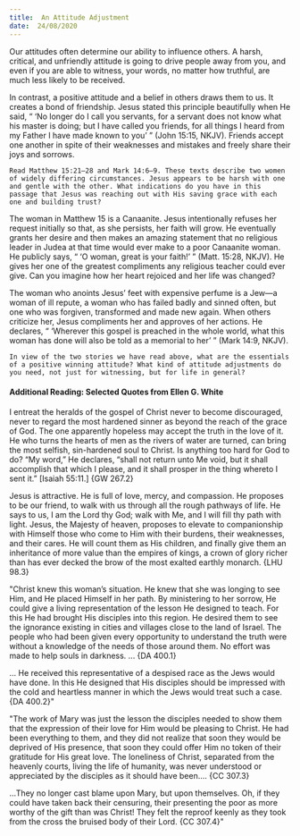 ```yaml
---
title:  An Attitude Adjustment
date:  24/08/2020
---
```


Our attitudes often determine our ability to influence others. A harsh, critical, and unfriendly attitude is going to drive people away from you, and even if you are able to witness, your words, no matter how truthful, are much less likely to be received.

In contrast, a positive attitude and a belief in others draws them to us. It creates a bond of friendship. Jesus stated this principle beautifully when He said, “ ‘No longer do I call you servants, for a servant does not know what his master is doing; but I have called you friends, for all things I heard from my Father I have made known to you’ ” (John 15:15, NKJV). Friends accept one another in spite of their weaknesses and mistakes and freely share their joys and sorrows.

`Read Matthew 15:21–28 and Mark 14:6–9. These texts describe two women of widely differing circumstances. Jesus appears to be harsh with one and gentle with the other. What indications do you have in this passage that Jesus was reaching out with His saving grace with each one and building trust?`

The woman in Matthew 15 is a Canaanite. Jesus intentionally refuses her request initially so that, as she persists, her faith will grow. He eventually grants her desire and then makes an amazing statement that no religious leader in Judea at that time would ever make to a poor Canaanite woman. He publicly says, “ ‘O woman, great is your faith!’ ” (Matt. 15:28, NKJV). He gives her one of the greatest compliments any religious teacher could ever give. Can you imagine how her heart rejoiced and her life was changed?

The woman who anoints Jesus’ feet with expensive perfume is a Jew—a woman of ill repute, a woman who has failed badly and sinned often, but one who was forgiven, transformed and made new again. When others criticize her, Jesus compliments her and approves of her actions. He declares, “ ‘Wherever this gospel is preached in the whole world, what this woman has done will also be told as a memorial to her’ ” (Mark 14:9, NKJV).

`In view of the two stories we have read above, what are the essentials of a positive winning attitude? What kind of attitude adjustments do you need, not just for witnessing, but for life in general?`

#### Additional Reading: Selected Quotes from Ellen G. White

I entreat the heralds of the gospel of Christ never to become discouraged, never to regard the most hardened sinner as beyond the reach of the grace of God. The one apparently hopeless may accept the truth in the love of it. He who turns the hearts of men as the rivers of water are turned, can bring the most selfish, sin-hardened soul to Christ. Is anything too hard for God to do? “My word,” He declares, “shall not return unto Me void, but it shall accomplish that which I please, and it shall prosper in the thing whereto I sent it.” [Isaiah 55:11.] {GW 267.2}

Jesus is attractive. He is full of love, mercy, and compassion. He proposes to be our friend, to walk with us through all the rough pathways of life. He says to us, I am the Lord thy God; walk with Me, and I will fill thy path with light. Jesus, the Majesty of heaven, proposes to elevate to companionship with Himself those who come to Him with their burdens, their weaknesses, and their cares. He will count them as His children, and finally give them an inheritance of more value than the empires of kings, a crown of glory richer than has ever decked the brow of the most exalted earthly monarch. {LHU 98.3}

"Christ knew this woman’s situation. He knew that she was longing to see Him, and He placed Himself in her path. By ministering to her sorrow, He could give a living representation of the lesson He designed to teach. For this He had brought His disciples into this region. He desired them to see the ignorance existing in cities and villages close to the land of Israel. The people who had been given every opportunity to understand the truth were without a knowledge of the needs of those around them. No effort was made to help souls in darkness. ... {DA 400.1}

... He received this representative of a despised race as the Jews would have done. In this He designed that His disciples should be impressed with the cold and heartless manner in which the Jews would treat such a case. {DA 400.2}"

"The work of Mary was just the lesson the disciples needed to show them that the expression of their love for Him would be pleasing to Christ. He had been everything to them, and they did not realize that soon they would be deprived of His presence, that soon they could offer Him no token of their gratitude for His great love. The loneliness of Christ, separated from the heavenly courts, living the life of humanity, was never understood or appreciated by the disciples as it should have been.... {CC 307.3}

...They no longer cast blame upon Mary, but upon themselves. Oh, if they could have taken back their censuring, their presenting the poor as more worthy of the gift than was Christ! They felt the reproof keenly as they took from the cross the bruised body of their Lord. {CC 307.4}"